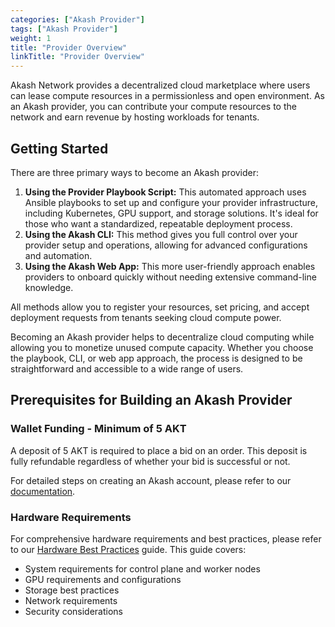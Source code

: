 ```yaml
---
categories: ["Akash Provider"]
tags: ["Akash Provider"]
weight: 1
title: "Provider Overview"
linkTitle: "Provider Overview"
---
```


Akash Network provides a decentralized cloud marketplace where users can lease compute resources in a permissionless and open environment. As an Akash provider, you can contribute your compute resources to the network and earn revenue by hosting workloads for tenants.

## Getting Started

There are three primary ways to become an Akash provider:

1. **Using the Provider Playbook Script:** This automated approach uses Ansible playbooks to set up and configure your provider infrastructure, including Kubernetes, GPU support, and storage solutions. It's ideal for those who want a standardized, repeatable deployment process.
2. **Using the Akash CLI:** This method gives you full control over your provider setup and operations, allowing for advanced configurations and automation.
3. **Using the Akash Web App:** This more user-friendly approach enables providers to onboard quickly without needing extensive command-line knowledge.

All methods allow you to register your resources, set pricing, and accept deployment requests from tenants seeking cloud compute power.

Becoming an Akash provider helps to decentralize cloud computing while allowing you to monetize unused compute capacity. Whether you choose the playbook, CLI, or web app approach, the process is designed to be straightforward and accessible to a wide range of users.

## Prerequisites for Building an Akash Provider

### Wallet Funding - Minimum of 5 AKT

A deposit of 5 AKT is required to place a bid on an order. This deposit is fully refundable regardless of whether your bid is successful or not.

For detailed steps on creating an Akash account, please refer to our [documentation](/docs/deployments/akash-cli/installation/).

### Hardware Requirements

For comprehensive hardware requirements and best practices, please refer to our [Hardware Best Practices](/docs/providers/build-a-cloud-provider/hardware-best-practices/) guide. This guide covers:

- System requirements for control plane and worker nodes
- GPU requirements and configurations
- Storage best practices
- Network requirements
- Security considerations